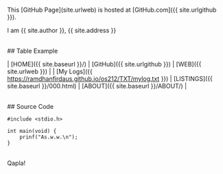 ---
---

<br>
This [GitHub Page](site.urlweb) is hosted at [GitHub.com]({{ site.urlgithub }}).

I am {{ site.author }}, {{ site.address }}

<br>
## Table Example

| [HOME]({{ site.baseurl }}/) | [GitHub]({{ site.urlgithub }}) | [WEB]({{ site.urlweb }}) |
| [My Logs]({{ https://ramdhanfirdaus.github.io/os212/TXT/mylog.txt }}) | [LISTINGS]({{ site.baseurl }}/000.html) | [ABOUT]({{ site.baseurl }}/ABOUT/) |

<br>
## Source Code

```
#include <stdio.h>

int main(void) {
    prinf("As.w.w.\n");
}

```

<br>
Qapla!

